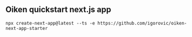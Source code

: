 ## Oiken quickstart next.js app

```
npx create-next-app@latest --ts -e https://github.com/igorovic/oiken-next-app-starter
```
